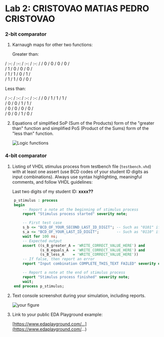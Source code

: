 # Lab 2: CRISTOVAO MATIAS PEDRO CRISTOVAO

### 2-bit comparator

1. Karnaugh maps for other two functions:

   Greater than:
                     		  
/ :-: / :-: / :-: / :-: /
  / 0 / 0 / 0 / 0 /  
  / 1 / 0 / 0 / 0 /  
  / 1 / 1 / 0 / 1 /  
  / 1 / 1 / 0 / 0 / 

   Less than:

/ :-: / :-: / :-: / :-: /
/ 0 / 1 / 1 / 1 /  
/ 0 / 0 / 1 / 1 /  
/ 0 / 0 / 0 / 0 /  
/ 0 / 0 / 1 / 0 /              
	           
            


2. Equations of simplified SoP (Sum of the Products) form of the "greater than" function and simplified PoS (Product of the Sums) form of the "less than" function.

   ![Logic functions](images/comparator_min.png)

### 4-bit comparator

1. Listing of VHDL stimulus process from testbench file (`testbench.vhd`) with at least one assert (use BCD codes of your student ID digits as input combinations). Always use syntax highlighting, meaningful comments, and follow VHDL guidelines:

   Last two digits of my student ID: **xxxx??**

```vhdl
    p_stimulus : process
    begin
        -- Report a note at the beginning of stimulus process
        report "Stimulus process started" severity note;

        -- First test case
        s_b <= "BCD_OF_YOUR_SECOND_LAST_ID_DIGIT"; -- Such as "0101" if ID = xxxx56
        s_a <= "BCD_OF_YOUR_LAST_ID_DIGIT";        -- Such as "0110" if ID = xxxx56
        wait for 100 ns;
        -- Expected output
        assert ((s_B_greater_A = 'WRITE_CORRECT_VALUE_HERE') and
                (s_B_equals_A  = 'WRITE_CORRECT_VALUE_HERE') and
                (s_B_less_A    = 'WRITE_CORRECT_VALUE_HERE'))
        -- If false, then report an error
        report "Input combination COMPLETE_THIS_TEXT FAILED" severity error;

        -- Report a note at the end of stimulus process
        report "Stimulus process finished" severity note;
        wait;
    end process p_stimulus;
```

2. Text console screenshot during your simulation, including reports.

   ![your figure]()

3. Link to your public EDA Playground example:

   [https://www.edaplayground.com/...](https://www.edaplayground.com/...)
